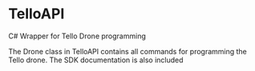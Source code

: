 # TelloAPI
C# Wrapper for Tello Drone programming

The Drone class in TelloAPI contains all commands for programming the Tello drone.
The SDK documentation is also included
